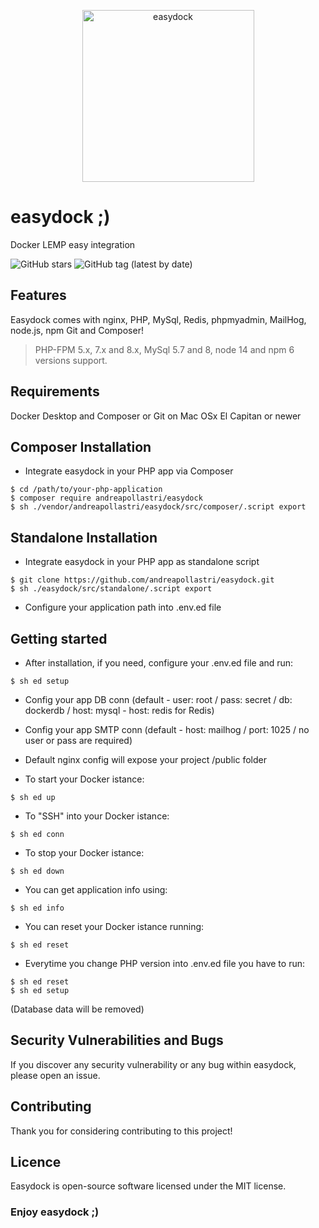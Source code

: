 <p align="center">
<img width="275" alt="easydock" src="https://github.com/andreapollastri/easydock/blob/master/src/common/ed.png?raw=true">
</p>

# easydock ;)
Docker LEMP easy integration

![GitHub stars](https://img.shields.io/github/stars/andreapollastri/easydock?style=social)
![GitHub tag (latest by date)](https://img.shields.io/github/v/tag/andreapollastri/easydock?label=version)

## Features
Easydock comes with nginx, PHP, MySql, Redis, phpmyadmin, MailHog, node.js, npm Git and Composer!
> PHP-FPM 5.x, 7.x and 8.x, MySql 5.7 and 8, node 14 and npm 6 versions support.

## Requirements
Docker Desktop and Composer or Git on Mac OSx El Capitan or newer

## Composer Installation
- Integrate easydock in your PHP app via Composer
```
$ cd /path/to/your-php-application
$ composer require andreapollastri/easydock
$ sh ./vendor/andreapollastri/easydock/src/composer/.script export
```

## Standalone Installation
- Integrate easydock in your PHP app as standalone script
```
$ git clone https://github.com/andreapollastri/easydock.git
$ sh ./easydock/src/standalone/.script export
```
- Configure your application path into .env.ed file

## Getting started 
- After installation, if you need, configure your .env.ed file and run:
```
$ sh ed setup
```

- Config your app DB conn (default - user: root / pass: secret / db: dockerdb / host: mysql - host: redis for Redis)

- Config your app SMTP conn (default - host: mailhog / port: 1025 / no user or pass are required)

- Default nginx config will expose your project /public folder

- To start your Docker istance:
```
$ sh ed up
```

- To "SSH" into your Docker istance:
```
$ sh ed conn
```

- To stop your Docker istance:
```
$ sh ed down
```

- You can get application info using:
```
$ sh ed info
```

- You can reset your Docker istance running:
```
$ sh ed reset
```

- Everytime you change PHP version into .env.ed file you have to run:
```
$ sh ed reset
$ sh ed setup
```
(Database data will be removed)

## Security Vulnerabilities and Bugs
If you discover any security vulnerability or any bug within easydock, please open an issue.

## Contributing
Thank you for considering contributing to this project!

## Licence
Easydock is open-source software licensed under the MIT license.

### Enjoy easydock ;)
